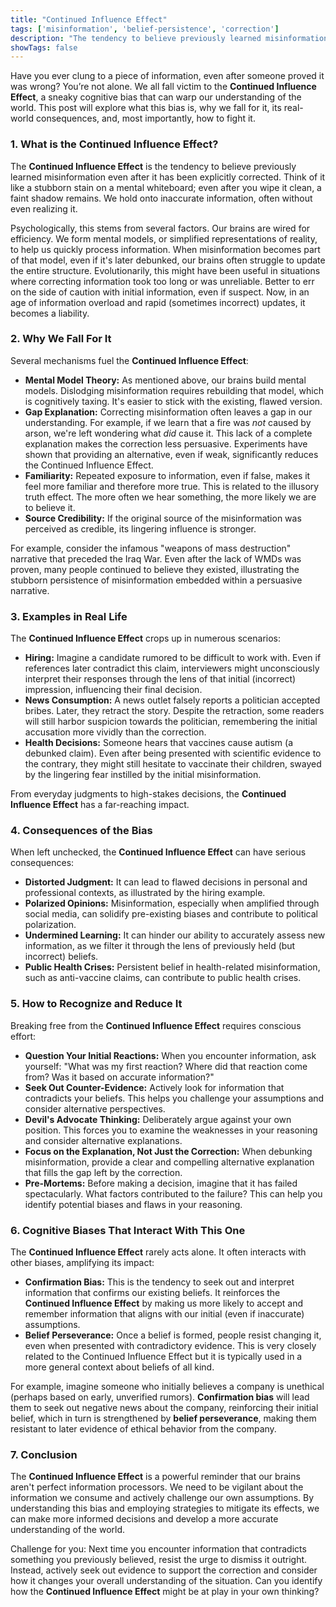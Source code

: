 ```yaml
---
title: "Continued Influence Effect"
tags: ['misinformation', 'belief-persistence', 'correction']
description: "The tendency to believe previously learned misinformation even after it has been corrected."
showTags: false
---
```



Have you ever clung to a piece of information, even after someone proved it was wrong? You’re not alone. We all fall victim to the **Continued Influence Effect**, a sneaky cognitive bias that can warp our understanding of the world. This post will explore what this bias is, why we fall for it, its real-world consequences, and, most importantly, how to fight it.

### 1. What is the Continued Influence Effect?

The **Continued Influence Effect** is the tendency to believe previously learned misinformation even after it has been explicitly corrected. Think of it like a stubborn stain on a mental whiteboard; even after you wipe it clean, a faint shadow remains. We hold onto inaccurate information, often without even realizing it.

Psychologically, this stems from several factors. Our brains are wired for efficiency. We form mental models, or simplified representations of reality, to help us quickly process information. When misinformation becomes part of that model, even if it's later debunked, our brains often struggle to update the entire structure. Evolutionarily, this might have been useful in situations where correcting information took too long or was unreliable. Better to err on the side of caution with initial information, even if suspect. Now, in an age of information overload and rapid (sometimes incorrect) updates, it becomes a liability.

### 2. Why We Fall For It

Several mechanisms fuel the **Continued Influence Effect**:

*   **Mental Model Theory:** As mentioned above, our brains build mental models. Dislodging misinformation requires rebuilding that model, which is cognitively taxing. It's easier to stick with the existing, flawed version.
*   **Gap Explanation:** Correcting misinformation often leaves a gap in our understanding. For example, if we learn that a fire was *not* caused by arson, we're left wondering what *did* cause it. This lack of a complete explanation makes the correction less persuasive. Experiments have shown that providing an alternative, even if weak, significantly reduces the Continued Influence Effect.
*   **Familiarity:** Repeated exposure to information, even if false, makes it feel more familiar and therefore more true. This is related to the illusory truth effect. The more often we hear something, the more likely we are to believe it.
*   **Source Credibility:** If the original source of the misinformation was perceived as credible, its lingering influence is stronger.

For example, consider the infamous "weapons of mass destruction" narrative that preceded the Iraq War. Even after the lack of WMDs was proven, many people continued to believe they existed, illustrating the stubborn persistence of misinformation embedded within a persuasive narrative.

### 3. Examples in Real Life

The **Continued Influence Effect** crops up in numerous scenarios:

*   **Hiring:** Imagine a candidate rumored to be difficult to work with. Even if references later contradict this claim, interviewers might unconsciously interpret their responses through the lens of that initial (incorrect) impression, influencing their final decision.
*   **News Consumption:** A news outlet falsely reports a politician accepted bribes. Later, they retract the story. Despite the retraction, some readers will still harbor suspicion towards the politician, remembering the initial accusation more vividly than the correction.
*   **Health Decisions:** Someone hears that vaccines cause autism (a debunked claim). Even after being presented with scientific evidence to the contrary, they might still hesitate to vaccinate their children, swayed by the lingering fear instilled by the initial misinformation.

From everyday judgments to high-stakes decisions, the **Continued Influence Effect** has a far-reaching impact.

### 4. Consequences of the Bias

When left unchecked, the **Continued Influence Effect** can have serious consequences:

*   **Distorted Judgment:** It can lead to flawed decisions in personal and professional contexts, as illustrated by the hiring example.
*   **Polarized Opinions:** Misinformation, especially when amplified through social media, can solidify pre-existing biases and contribute to political polarization.
*   **Undermined Learning:** It can hinder our ability to accurately assess new information, as we filter it through the lens of previously held (but incorrect) beliefs.
*   **Public Health Crises:** Persistent belief in health-related misinformation, such as anti-vaccine claims, can contribute to public health crises.

### 5. How to Recognize and Reduce It

Breaking free from the **Continued Influence Effect** requires conscious effort:

*   **Question Your Initial Reactions:** When you encounter information, ask yourself: "What was my first reaction? Where did that reaction come from? Was it based on accurate information?"
*   **Seek Out Counter-Evidence:** Actively look for information that contradicts your beliefs. This helps you challenge your assumptions and consider alternative perspectives.
*   **Devil's Advocate Thinking:** Deliberately argue against your own position. This forces you to examine the weaknesses in your reasoning and consider alternative explanations.
*   **Focus on the Explanation, Not Just the Correction:** When debunking misinformation, provide a clear and compelling alternative explanation that fills the gap left by the correction.
*   **Pre-Mortems:** Before making a decision, imagine that it has failed spectacularly. What factors contributed to the failure? This can help you identify potential biases and flaws in your reasoning.

### 6. Cognitive Biases That Interact With This One

The **Continued Influence Effect** rarely acts alone. It often interacts with other biases, amplifying its impact:

*   **Confirmation Bias:** This is the tendency to seek out and interpret information that confirms our existing beliefs. It reinforces the **Continued Influence Effect** by making us more likely to accept and remember information that aligns with our initial (even if inaccurate) assumptions.
*   **Belief Perseverance:** Once a belief is formed, people resist changing it, even when presented with contradictory evidence. This is very closely related to the Continued Influence Effect but it is typically used in a more general context about beliefs of all kind.

For example, imagine someone who initially believes a company is unethical (perhaps based on early, unverified rumors). **Confirmation bias** will lead them to seek out negative news about the company, reinforcing their initial belief, which in turn is strengthened by **belief perseverance**, making them resistant to later evidence of ethical behavior from the company.

### 7. Conclusion

The **Continued Influence Effect** is a powerful reminder that our brains aren't perfect information processors. We need to be vigilant about the information we consume and actively challenge our own assumptions. By understanding this bias and employing strategies to mitigate its effects, we can make more informed decisions and develop a more accurate understanding of the world.

Challenge for you: Next time you encounter information that contradicts something you previously believed, resist the urge to dismiss it outright. Instead, actively seek out evidence to support the correction and consider how it changes your overall understanding of the situation. Can you identify how the **Continued Influence Effect** might be at play in your own thinking?

